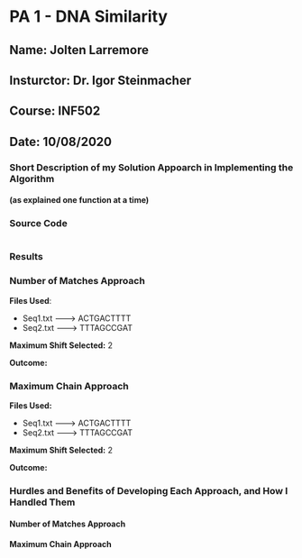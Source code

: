 # PA 1 - DNA Similarity

## Name: Jolten Larremore
## Insturctor: Dr. Igor Steinmacher
## Course: INF502
## Date: 10/08/2020

### Short Description of my Solution Appoarch in Implementing the Algorithm
#### (as explained one function at a time)



### Source Code

```

```

### Results
### Number of Matches Approach

**Files Used**:
* Seq1.txt ---> ACTGACTTTT
* Seq2.txt ---> TTTAGCCGAT

**Maximum Shift Selected:** 2

**Outcome:**


### Maximum Chain Approach

**Files Used:**
* Seq1.txt ---> ACTGACTTTT
* Seq2.txt ---> TTTAGCCGAT

**Maximum Shift Selected:** 2

**Outcome:**


### Hurdles and Benefits of Developing Each Approach, and How I Handled Them
#### Number of Matches Approach



#### Maximum Chain Approach


